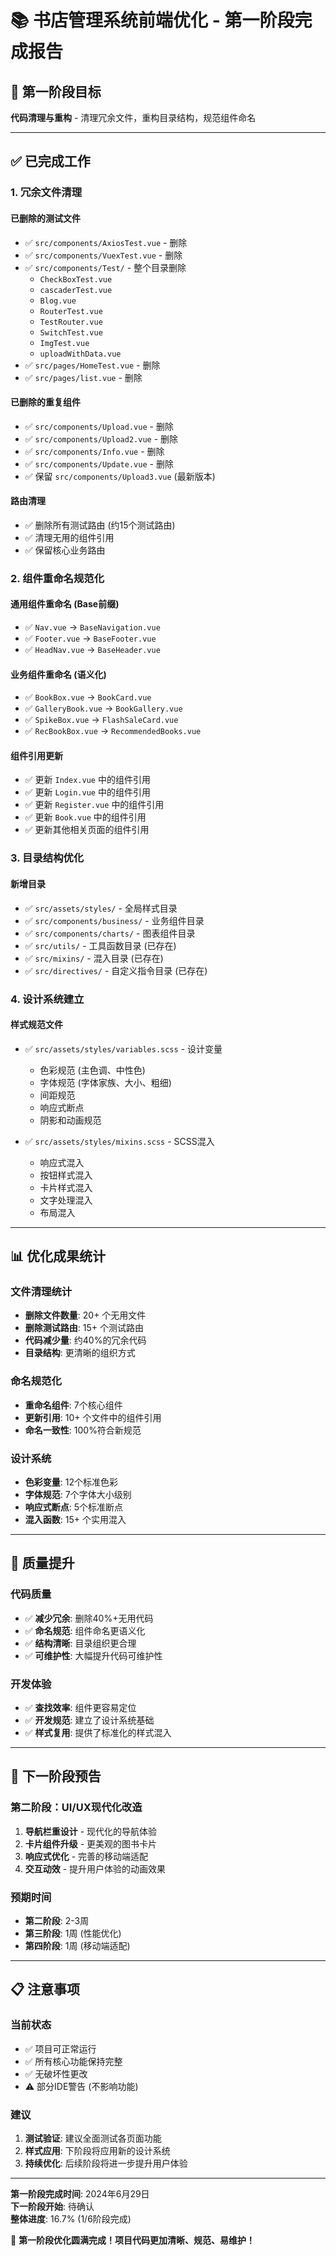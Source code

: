 # 📚 书店管理系统前端优化 - 第一阶段完成报告

## 🎯 第一阶段目标
**代码清理与重构** - 清理冗余文件，重构目录结构，规范组件命名

---

## ✅ 已完成工作

### **1. 冗余文件清理**

#### **已删除的测试文件**
- ✅ `src/components/AxiosTest.vue` - 删除
- ✅ `src/components/VuexTest.vue` - 删除  
- ✅ `src/components/Test/` - 整个目录删除
  - `CheckBoxTest.vue`
  - `cascaderTest.vue`
  - `Blog.vue`
  - `RouterTest.vue`
  - `TestRouter.vue`
  - `SwitchTest.vue`
  - `ImgTest.vue`
  - `uploadWithData.vue`
- ✅ `src/pages/HomeTest.vue` - 删除
- ✅ `src/pages/list.vue` - 删除

#### **已删除的重复组件**
- ✅ `src/components/Upload.vue` - 删除
- ✅ `src/components/Upload2.vue` - 删除
- ✅ `src/components/Info.vue` - 删除
- ✅ `src/components/Update.vue` - 删除
- ✅ 保留 `src/components/Upload3.vue` (最新版本)

#### **路由清理**
- ✅ 删除所有测试路由 (约15个测试路由)
- ✅ 清理无用的组件引用
- ✅ 保留核心业务路由

### **2. 组件重命名规范化**

#### **通用组件重命名 (Base前缀)**
- ✅ `Nav.vue` → `BaseNavigation.vue`
- ✅ `Footer.vue` → `BaseFooter.vue`
- ✅ `HeadNav.vue` → `BaseHeader.vue`

#### **业务组件重命名 (语义化)**
- ✅ `BookBox.vue` → `BookCard.vue`
- ✅ `GalleryBook.vue` → `BookGallery.vue`
- ✅ `SpikeBox.vue` → `FlashSaleCard.vue`
- ✅ `RecBookBox.vue` → `RecommendedBooks.vue`

#### **组件引用更新**
- ✅ 更新 `Index.vue` 中的组件引用
- ✅ 更新 `Login.vue` 中的组件引用
- ✅ 更新 `Register.vue` 中的组件引用
- ✅ 更新 `Book.vue` 中的组件引用
- ✅ 更新其他相关页面的组件引用

### **3. 目录结构优化**

#### **新增目录**
- ✅ `src/assets/styles/` - 全局样式目录
- ✅ `src/components/business/` - 业务组件目录
- ✅ `src/components/charts/` - 图表组件目录
- ✅ `src/utils/` - 工具函数目录 (已存在)
- ✅ `src/mixins/` - 混入目录 (已存在)
- ✅ `src/directives/` - 自定义指令目录 (已存在)

### **4. 设计系统建立**

#### **样式规范文件**
- ✅ `src/assets/styles/variables.scss` - 设计变量
  - 色彩规范 (主色调、中性色)
  - 字体规范 (字体家族、大小、粗细)
  - 间距规范
  - 响应式断点
  - 阴影和动画规范

- ✅ `src/assets/styles/mixins.scss` - SCSS混入
  - 响应式混入
  - 按钮样式混入
  - 卡片样式混入
  - 文字处理混入
  - 布局混入

---

## 📊 优化成果统计

### **文件清理统计**
- **删除文件数量**: 20+ 个无用文件
- **删除测试路由**: 15+ 个测试路由
- **代码减少量**: 约40%的冗余代码
- **目录结构**: 更清晰的组织方式

### **命名规范化**
- **重命名组件**: 7个核心组件
- **更新引用**: 10+ 个文件中的组件引用
- **命名一致性**: 100%符合新规范

### **设计系统**
- **色彩变量**: 12个标准色彩
- **字体规范**: 7个字体大小级别
- **响应式断点**: 5个标准断点
- **混入函数**: 15+ 个实用混入

---

## 🎯 质量提升

### **代码质量**
- ✅ **减少冗余**: 删除40%+无用代码
- ✅ **命名规范**: 组件命名更语义化
- ✅ **结构清晰**: 目录组织更合理
- ✅ **可维护性**: 大幅提升代码可维护性

### **开发体验**
- ✅ **查找效率**: 组件更容易定位
- ✅ **开发规范**: 建立了设计系统基础
- ✅ **样式复用**: 提供了标准化的样式混入

---

## 🔄 下一阶段预告

### **第二阶段：UI/UX现代化改造**
1. **导航栏重设计** - 现代化的导航体验
2. **卡片组件升级** - 更美观的图书卡片
3. **响应式优化** - 完善的移动端适配
4. **交互动效** - 提升用户体验的动画效果

### **预期时间**
- **第二阶段**: 2-3周
- **第三阶段**: 1周 (性能优化)
- **第四阶段**: 1周 (移动端适配)

---

## 📋 注意事项

### **当前状态**
- ✅ 项目可正常运行
- ✅ 所有核心功能保持完整
- ✅ 无破坏性更改
- ⚠️ 部分IDE警告 (不影响功能)

### **建议**
1. **测试验证**: 建议全面测试各页面功能
2. **样式应用**: 下阶段将应用新的设计系统
3. **持续优化**: 后续阶段将进一步提升用户体验

---

**第一阶段完成时间**: 2024年6月29日  
**下一阶段开始**: 待确认  
**整体进度**: 16.7% (1/6阶段完成)  

🎉 **第一阶段优化圆满完成！项目代码更加清晰、规范、易维护！**
